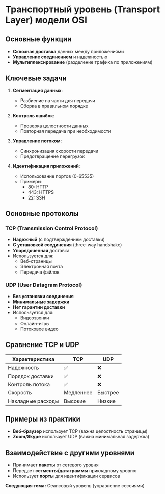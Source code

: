 # Транспортный уровень (Transport Layer) модели OSI

## Основные функции
- **Сквозная доставка** данных между приложениями
- **Управление соединением** и надежностью
- **Мультиплексирование** (разделение трафика по приложениям)

## Ключевые задачи
1. **Сегментация данных**:
   - Разбиение на части для передачи
   - Сборка в правильном порядке

2. **Контроль ошибок**:
   - Проверка целостности данных
   - Повторная передача при необходимости

3. **Управление потоком**:
   - Синхронизация скорости передачи
   - Предотвращение перегрузок

4. **Идентификация приложений**:
   - Использование портов (0-65535)
   - Примеры:
     - 80: HTTP
     - 443: HTTPS
     - 22: SSH

## Основные протоколы

### TCP (Transmission Control Protocol)
- **Надежный** (с подтверждением доставки)
- **С установкой соединения** (three-way handshake)
- **Упорядоченная** доставка
- Используется для:
  - Веб-страницы
  - Электронная почта
  - Передача файлов

### UDP (User Datagram Protocol)
- **Без установки соединения**
- **Минимальные задержки**
- **Нет гарантии доставки**
- Используется для:
  - Видеозвонки
  - Онлайн-игры
  - Потоковое видео

## Сравнение TCP и UDP
| Характеристика | TCP | UDP |
|---------------|-----|-----|
| Надежность | ✅ | ❌ |
| Порядок доставки | ✅ | ❌ |
| Контроль потока | ✅ | ❌ |
| Скорость | Медленнее | Быстрее |
| Накладные расходы | Высокие | Низкие |

## Примеры из практики
- **Веб-браузер** использует TCP (важна целостность страницы)
- **Zoom/Skype** использует UDP (важна минимальная задержка)

## Взаимодействие с другими уровнями
- Принимает **пакеты** от сетевого уровня
- Передает **сегменты/датаграммы** прикладному уровню
- Использует **порты** для идентификации сервисов

**Следующая тема:** Сеансовый уровень (управление сессиями)